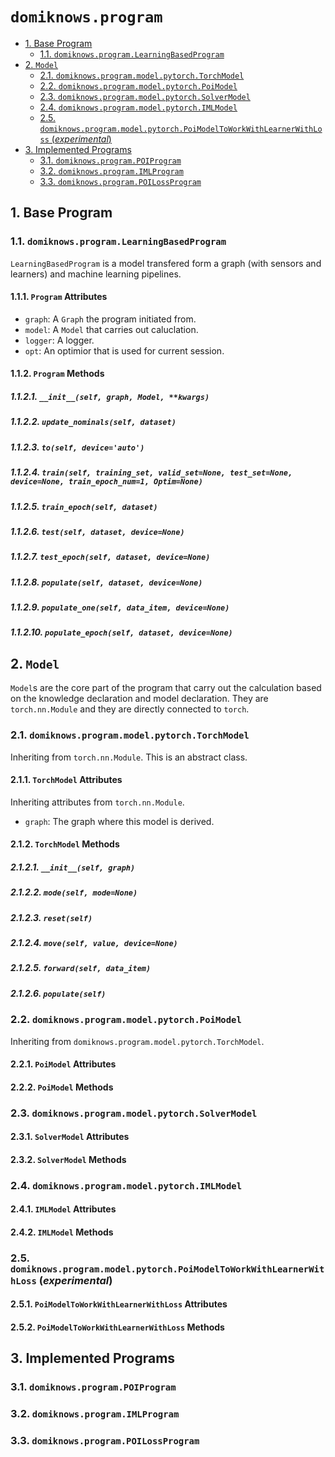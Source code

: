 # `domiknows.program`

<!-- TOC depthto:3 withlinks:true -->

- [1. Base Program](#1-base-program)
    - [1.1. `domiknows.program.LearningBasedProgram`](#11-regrprogramlearningbasedprogram)
- [2. `Model`](#2-model)
    - [2.1. `domiknows.program.model.pytorch.TorchModel`](#21-regrprogrammodelpytorchtorchmodel)
    - [2.2. `domiknows.program.model.pytorch.PoiModel`](#22-regrprogrammodelpytorchpoimodel)
    - [2.3. `domiknows.program.model.pytorch.SolverModel`](#23-regrprogrammodelpytorchsolvermodel)
    - [2.4. `domiknows.program.model.pytorch.IMLModel`](#24-regrprogrammodelpytorchimlmodel)
    - [2.5. `domiknows.program.model.pytorch.PoiModelToWorkWithLearnerWithLoss` (*experimental*)](#25-regrprogrammodelpytorchpoimodeltoworkwithlearnerwithloss-experimental)
- [3. Implemented Programs](#3-implemented-programs)
    - [3.1. `domiknows.program.POIProgram`](#31-regrprogrampoiprogram)
    - [3.2. `domiknows.program.IMLProgram`](#32-regrprogramimlprogram)
    - [3.3. `domiknows.program.POILossProgram`](#33-regrprogrampoilossprogram)

<!-- /TOC -->

## 1. Base Program

### 1.1. `domiknows.program.LearningBasedProgram`

`LearningBasedProgram` is a model transfered form a graph (with sensors and learners) and machine learning pipelines.

#### 1.1.1. `Program` Attributes

- `graph`: A `Graph` the program initiated from.
- `model`: A `Model` that carries out caluclation.
- `logger`: A logger.
- `opt`: An optimior that is used for current session.

#### 1.1.2. `Program` Methods

##### 1.1.2.1. `__init__(self, graph, Model, **kwargs)`

##### 1.1.2.2. `update_nominals(self, dataset)`

##### 1.1.2.3. `to(self, device='auto')`

##### 1.1.2.4. `train(self, training_set, valid_set=None, test_set=None, device=None, train_epoch_num=1, Optim=None)`

##### 1.1.2.5. `train_epoch(self, dataset)`

##### 1.1.2.6. `test(self, dataset, device=None)`

##### 1.1.2.7. `test_epoch(self, dataset, device=None)`

##### 1.1.2.8. `populate(self, dataset, device=None)`

##### 1.1.2.9. `populate_one(self, data_item, device=None)`

##### 1.1.2.10. `populate_epoch(self, dataset, device=None)`

## 2. `Model`

`Model`s are the core part of the program that carry out the calculation based on the knowledge declaration and model declaration. They are `torch.nn.Module` and they are directly connected to `torch`.

### 2.1. `domiknows.program.model.pytorch.TorchModel`

Inheriting from `torch.nn.Module`. This is an abstract class.

#### 2.1.1. `TorchModel` Attributes

Inheriting attributes from `torch.nn.Module`.

- `graph`: The graph where this model is derived.

#### 2.1.2. `TorchModel` Methods

##### 2.1.2.1. `__init__(self, graph)`

##### 2.1.2.2. `mode(self, mode=None)`

##### 2.1.2.3. `reset(self)`

##### 2.1.2.4. `move(self, value, device=None)`

##### 2.1.2.5. `forward(self, data_item)`

##### 2.1.2.6. `populate(self)`

### 2.2. `domiknows.program.model.pytorch.PoiModel`

Inheriting from `domiknows.program.model.pytorch.TorchModel`. 

#### 2.2.1. `PoiModel` Attributes

#### 2.2.2. `PoiModel` Methods

### 2.3. `domiknows.program.model.pytorch.SolverModel`

#### 2.3.1. `SolverModel` Attributes

#### 2.3.2. `SolverModel` Methods

### 2.4. `domiknows.program.model.pytorch.IMLModel`

#### 2.4.1. `IMLModel` Attributes

#### 2.4.2. `IMLModel` Methods


### 2.5. `domiknows.program.model.pytorch.PoiModelToWorkWithLearnerWithLoss` (*experimental*)

#### 2.5.1. `PoiModelToWorkWithLearnerWithLoss` Attributes

#### 2.5.2. `PoiModelToWorkWithLearnerWithLoss` Methods

## 3. Implemented Programs

### 3.1. `domiknows.program.POIProgram`

### 3.2. `domiknows.program.IMLProgram`

### 3.3. `domiknows.program.POILossProgram`
